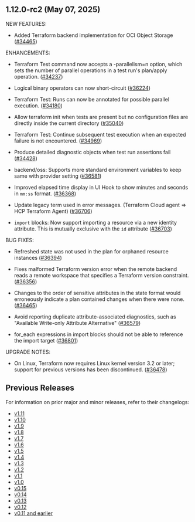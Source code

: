 ## 1.12.0-rc2 (May 07, 2025)


NEW FEATURES:

* Added Terraform backend implementation for OCI Object Storage ([#34465](https://github.com/hashicorp/terraform/issues/34465))


ENHANCEMENTS:

* Terraform Test command now accepts a -parallelism=n option, which sets the number of parallel operations in a test run's plan/apply operation. ([#34237](https://github.com/hashicorp/terraform/issues/34237))

* Logical binary operators can now short-circuit ([#36224](https://github.com/hashicorp/terraform/issues/36224))

* Terraform Test: Runs can now be annotated for possible parallel execution. ([#34180](https://github.com/hashicorp/terraform/issues/34180))

* Allow terraform init when tests are present but no configuration files are directly inside the current directory ([#35040](https://github.com/hashicorp/terraform/issues/35040))

* Terraform Test: Continue subsequent test execution when an expected failure is not encountered. ([#34969](https://github.com/hashicorp/terraform/issues/34969))

* Produce detailed diagnostic objects when test run assertions fail ([#34428](https://github.com/hashicorp/terraform/issues/34428))

* backend/oss: Supports more standard environment variables to keep same with provider setting ([#36581](https://github.com/hashicorp/terraform/issues/36581))

* Improved elapsed time display in UI Hook to show minutes and seconds in `mm:ss` format. ([#36368](https://github.com/hashicorp/terraform/issues/36368))

* Update legacy term used in error messages. (Terraform Cloud agent => HCP Terraform Agent) ([#36706](https://github.com/hashicorp/terraform/issues/36706))

* `import` blocks: Now support importing a resource via a new identity attribute. This is mutually exclusive with the `id` attribute ([#36703](https://github.com/hashicorp/terraform/issues/36703))


BUG FIXES:

* Refreshed state was not used in the plan for orphaned resource instances ([#36394](https://github.com/hashicorp/terraform/issues/36394))

* Fixes malformed Terraform version error when the remote backend reads a remote workspace that specifies a Terraform version constraint. ([#36356](https://github.com/hashicorp/terraform/issues/36356))

* Changes to the order of sensitive attributes in the state format would erroneously indicate a plan contained changes when there were none. ([#36465](https://github.com/hashicorp/terraform/issues/36465))

* Avoid reporting duplicate attribute-associated diagnostics, such as "Available Write-only Attribute Alternative" ([#36579](https://github.com/hashicorp/terraform/issues/36579))

* for_each expressions in import blocks should not be able to reference the import target ([#36801](https://github.com/hashicorp/terraform/issues/36801))


UPGRADE NOTES:

* On Linux, Terraform now requires Linux kernel version 3.2 or later; support for previous versions has been discontinued. ([#36478](https://github.com/hashicorp/terraform/issues/36478))


## Previous Releases

For information on prior major and minor releases, refer to their changelogs:

- [v1.11](https://github.com/hashicorp/terraform/blob/v1.11/CHANGELOG.md)
- [v1.10](https://github.com/hashicorp/terraform/blob/v1.10/CHANGELOG.md)
- [v1.9](https://github.com/hashicorp/terraform/blob/v1.9/CHANGELOG.md)
- [v1.8](https://github.com/hashicorp/terraform/blob/v1.8/CHANGELOG.md)
- [v1.7](https://github.com/hashicorp/terraform/blob/v1.7/CHANGELOG.md)
- [v1.6](https://github.com/hashicorp/terraform/blob/v1.6/CHANGELOG.md)
- [v1.5](https://github.com/hashicorp/terraform/blob/v1.5/CHANGELOG.md)
- [v1.4](https://github.com/hashicorp/terraform/blob/v1.4/CHANGELOG.md)
- [v1.3](https://github.com/hashicorp/terraform/blob/v1.3/CHANGELOG.md)
- [v1.2](https://github.com/hashicorp/terraform/blob/v1.2/CHANGELOG.md)
- [v1.1](https://github.com/hashicorp/terraform/blob/v1.1/CHANGELOG.md)
- [v1.0](https://github.com/hashicorp/terraform/blob/v1.0/CHANGELOG.md)
- [v0.15](https://github.com/hashicorp/terraform/blob/v0.15/CHANGELOG.md)
- [v0.14](https://github.com/hashicorp/terraform/blob/v0.14/CHANGELOG.md)
- [v0.13](https://github.com/hashicorp/terraform/blob/v0.13/CHANGELOG.md)
- [v0.12](https://github.com/hashicorp/terraform/blob/v0.12/CHANGELOG.md)
- [v0.11 and earlier](https://github.com/hashicorp/terraform/blob/v0.11/CHANGELOG.md)
